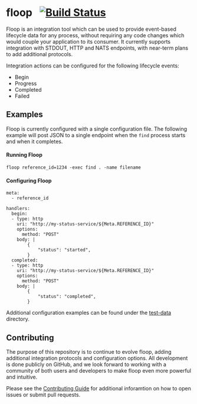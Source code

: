 # floop &nbsp; [![Build Status](https://travis-ci.org/d3sw/floop.svg?branch=master)](https://travis-ci.org/d3sw/floop)

Floop is an integration tool which can be used to provide event-based lifecycle data for any process, without requiring any code changes which would couple your application to its consumer. It currently supports integration with STDOUT, HTTP and NATS endpoints, with near-term plans to add additional protocols. 

Integration actions can be configured for the following lifecycle events:
* Begin
* Progress
* Completed
* Failed

## Examples

Floop is currently configured with a single configuration file.  The following example will post JSON to
a single endpoint when the `find` process starts and when it completes.

#### Running Floop

`floop reference_id=1234 -exec find . -name filename`

#### Configuring Floop

```
meta:
  - reference_id

handlers:
  begin:
  - type: http
    uri: "http://my-status-service/${Meta.REFERENCE_ID}"
    options:
      method: "POST"
    body: |
        {
            "status": "started",
        }      
  completed:
  - type: http
    uri: "http://my-status-service/${Meta.REFERENCE_ID}"
    options:
      method: "POST"
    body: |
        {
            "status": "completed",
        }   
```

Additional configuration examples can be found under the [test-data](/test-data) directory.

## Contributing

The purpose of this repository is to continue to evolve floop, adding additional integration protocols
and configuration options.  All development is done publicly on GitHub, and we look forward to working
with a community of both users and developers to make floop even more powerful and intuitive.

Please see the [Contributing Guide](CONTRIBUTING.md) for additional inforamtion on how to open issues 
or submit pull requests.
